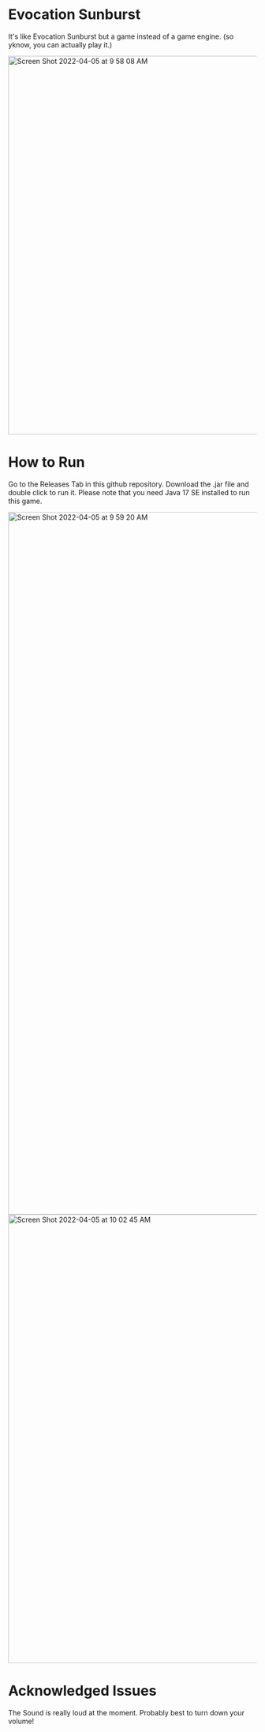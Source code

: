 # Evocation Sunburst
It's like Evocation Sunburst but a game instead of a game engine. (so yknow, you can actually play it.) 

<img width="767" alt="Screen Shot 2022-04-05 at 9 58 08 AM" src="https://user-images.githubusercontent.com/63444552/161783463-4d0bb52b-62cc-448b-b58c-6c5c8067e395.png">


# How to Run
Go to the Releases Tab in this github repository. Download the .jar file and double click to run it.
Please note that you need Java 17 SE installed to run this game.

<img width="1423" alt="Screen Shot 2022-04-05 at 9 59 20 AM" src="https://user-images.githubusercontent.com/63444552/161784068-8722a1fe-5558-4012-a378-4a0e44d4a622.png">

<img width="909" alt="Screen Shot 2022-04-05 at 10 02 45 AM" src="https://user-images.githubusercontent.com/63444552/161784571-b665e0f0-2bef-4d37-ae0e-d7266ea5c0d1.png">



# Acknowledged Issues 
The Sound is really loud at the moment. Probably best to turn down your volume!
